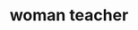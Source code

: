 ---
layout: smileys&emotion
title: woman teacher
emoji: woman_teacher
permalink: 👩‍🏫.html
image: assets/img/3moji/woman_teacher.png
---